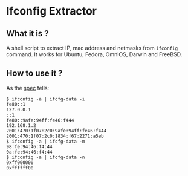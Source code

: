 # Ifconfig Extractor

## What it is ?
A shell script to extract IP, mac address and netmasks from `ifconfig` command. It works for Ubuntu, Fedora, OmniOS, Darwin and FreeBSD.

## How to use it ?
As the [spec](http://www.cs.stevens.edu/~jschauma/615A/s14-hw3.html) tells:

    $ ifconfig -a | ifcfg-data -i
    fe80::1
    127.0.0.1
    ::1
    fe80::9afe:94ff:fe46:f444
    192.168.1.2
    2001:470:1f07:2c0:9afe:94ff:fe46:f444
    2001:470:1f07:2c0:1834:f67:2271:a5eb
    $ ifconfig -a | ifcfg-data -m
    98:fe:94:46:f4:44
    0a:fe:94:46:f4:44
    $ ifconfig -a | ifcfg-data -n
    0xff000000
    0xffffff00